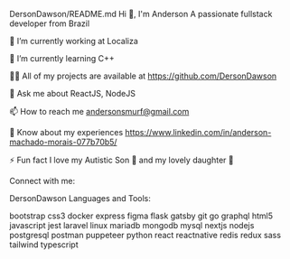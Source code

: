 DersonDawson/README.md Hi 👋, I'm Anderson A passionate fullstack developer from Brazil

🔭 I’m currently working at Localiza

🌱 I’m currently learning C++

👨‍💻 All of my projects are available at https://github.com/DersonDawson

💬 Ask me about ReactJS, NodeJS

📫 How to reach me andersonsmurf@gmail.com

📄 Know about my experiences https://www.linkedin.com/in/anderson-machado-morais-077b70b5/

⚡ Fun fact I love my Autistic Son 🧩 and my lovely daughter 🧡

Connect with me:

DersonDawson Languages and Tools:

bootstrap css3 docker express figma flask gatsby git go graphql html5 javascript jest laravel linux mariadb mongodb mysql nextjs nodejs postgresql postman puppeteer python react reactnative redis redux sass tailwind typescript
